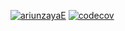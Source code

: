 [![ariunzayaE](https://circleci.com/gh/ariunzayaE/AD340_weekly_assignments.svg?style=svg)](https://app.circleci.com/pipelines/github/ariunzayaE)
[![codecov](https://codecov.io/gh/ariunzayae/AD340_weekly_assignments/branch/master/graph/badge.svg?token=P4ISDT3TRA)](https://codecov.io/gh/ariunzayaE/AD340_weekly_assignments)